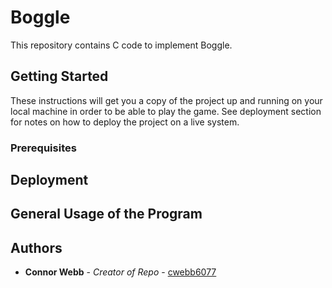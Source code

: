 # Boggle

This repository contains C code to implement Boggle. 

## Getting Started

These instructions will get you a copy of the project up and running on your local machine in order to be able to play the game. See deployment section for notes on how to deploy the project on a live system.

### Prerequisites


## Deployment


## General Usage of the Program



## Authors

* **Connor Webb** - *Creator of Repo* - [cwebb6077](https://github.com/cwebb6077)

